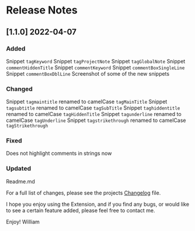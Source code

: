 # Release Notes

<!-- ## [v-inc] ${YEAR4}-${MONTHNUMBER}-${DATE} -->

## [1.1.0] 2022-04-07
### Added
Snippet `tagKeyword`
Snippet `tagProjectNote`
Snippet `tagGlobalNote`
Snippet `commentHiddenTitle`
Snippet `commentKeyword`
Snippet `commentBoxSingleLine`
Snippet `commentBoxDblLine`
Screenshot of some of the new snippets
### Changed
Snippet `tagmaintitle` renamed to camelCase `tagMainTitle`
Snippet `tagsubtitle` renamed to camelCase `tagSubTitle`
Snippet `taghiddentitle` renamed to camelCase `tagHiddenTitle`
Snippet `tagunderline` renamed to camelCase `tagUnderline`
Snippet `tagstrikethrough` renamed to camelCase `tagStrikethrough`
### Fixed
Does not highlight comments in strings now
### Updated
Readme.md

For a full list of changes, please see the projects [Changelog](CHANGELOG.md) file.

I hope you enjoy using the Extension, and if you find any bugs, or would like to see a certain feature added, please feel free to contact me.

Enjoy! William

